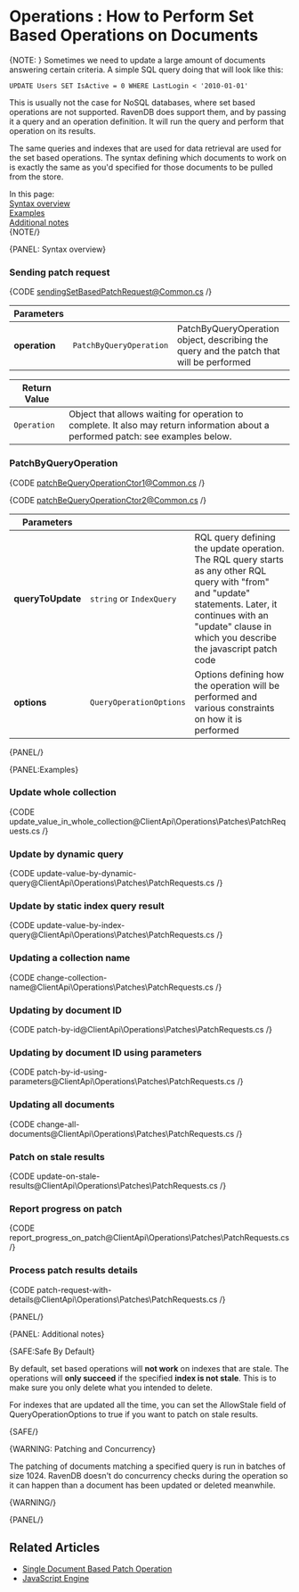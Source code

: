 ﻿# Operations : How to Perform Set Based Operations on Documents

{NOTE: }
Sometimes we need to update a large amount of documents answering certain criteria. A simple SQL query doing that will look like this:

`UPDATE Users SET IsActive = 0 WHERE LastLogin < '2010-01-01'`   

This is usually not the case for NoSQL databases, where set based operations are not supported. RavenDB does support them, and by passing it a query and an operation definition. It will run the query and perform that operation on its results.

The same queries and indexes that are used for data retrieval are used for the set based operations. The syntax defining which documents to work on is exactly the same as you'd specified for those documents to be pulled from the store.

In this page:  
[Syntax overview](../../../client-api/operations/patching/set-based#syntax-overview)  
[Examples](../../../client-api/operations/patching/set-based#examples)  
[Additional notes](../../../client-api/operations/patching/set-based#additional-notes)  
{NOTE/}


{PANEL: Syntax overview}

### Sending patch request

{CODE sendingSetBasedPatchRequest@Common.cs /}

| Parameters | | |
| ------------- | ------------- | ----- |
| **operation** | `PatchByQueryOperation` | PatchByQueryOperation object, describing the query and the patch that will be performed |

| Return Value | |
| ------------- | ----- |
| `Operation` | Object that allows waiting for operation to complete. It also may return information about a performed patch: see examples below. |

### PatchByQueryOperation

{CODE patchBeQueryOperationCtor1@Common.cs /}

{CODE patchBeQueryOperationCtor2@Common.cs /}

| Parameters | | |
| ------------- | ------------- | ----- |
| **queryToUpdate** | `string` or `IndexQuery` | RQL query defining the update operation. The RQL query starts as any other RQL query with "from" and "update" statements. Later, it continues with an "update" clause in which you describe the javascript patch code
| **options** | `QueryOperationOptions` | Options defining how the operation will be performed and various constraints on how it is performed

{PANEL/}

{PANEL:Examples}

### Update whole collection
{CODE update_value_in_whole_collection@ClientApi\Operations\Patches\PatchRequests.cs /}

### Update by dynamic query
{CODE update-value-by-dynamic-query@ClientApi\Operations\Patches\PatchRequests.cs /}

### Update by static index query result
{CODE update-value-by-index-query@ClientApi\Operations\Patches\PatchRequests.cs /}

### Updating a collection name
{CODE change-collection-name@ClientApi\Operations\Patches\PatchRequests.cs /}

### Updating by document ID
{CODE patch-by-id@ClientApi\Operations\Patches\PatchRequests.cs /}

### Updating by document ID using parameters
{CODE patch-by-id-using-parameters@ClientApi\Operations\Patches\PatchRequests.cs /}

### Updating all documents
{CODE change-all-documents@ClientApi\Operations\Patches\PatchRequests.cs /}

### Patch on stale results
{CODE update-on-stale-results@ClientApi\Operations\Patches\PatchRequests.cs /}

### Report progress on patch
{CODE report_progress_on_patch@ClientApi\Operations\Patches\PatchRequests.cs /}

### Process patch results details
{CODE patch-request-with-details@ClientApi\Operations\Patches\PatchRequests.cs /}

{PANEL/}

{PANEL: Additional notes}

{SAFE:Safe By Default}

By default, set based operations will **not work** on indexes that are stale. The operations will **only succeed** if the specified **index is not stale**. This is to make sure you only delete what you intended to delete. 

For indexes that are updated all the time, you can set the AllowStale field of QueryOperationOptions to true if you want to patch on stale results. 

{SAFE/}

{WARNING: Patching and Concurrency} 

The patching of documents matching a specified query is run in batches of size 1024. RavenDB doesn't do concurrency checks during the operation
so it can happen than a document has been updated or deleted meanwhile.

{WARNING/}

{PANEL/}

## Related Articles

- [Single Document Based Patch Operation](../../../client-api/operations/patching/single-document)
- [JavaScript Engine](../../../server/kb/javascript-engine)
